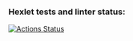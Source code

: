 ### Hexlet tests and linter status:
[![Actions Status](https://github.com/artemBeletzky/python-project-83/workflows/hexlet-check/badge.svg)](https://github.com/artemBeletzky/python-project-83/actions)